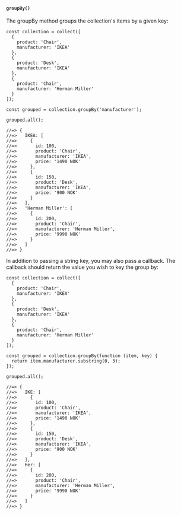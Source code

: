 #### ``groupBy()``
The groupBy method groups the collection's items by a given key:
	
	const collection = collect([
	  {
	    product: 'Chair',
	    manufacturer: 'IKEA'
	  },
	  {
	    product: 'Desk',
	    manufacturer: 'IKEA'
	  },
	  {
	    product: 'Chair',
	    manufacturer: 'Herman Miller'
	  }
	]);
	
	const grouped = collection.groupBy('manufacturer');
	
	grouped.all();
	
	//=> {
	//=>   IKEA: [
	//=>     {
	//=>       id: 100,
	//=>       product: 'Chair',
	//=>       manufacturer: 'IKEA',
	//=>       price: '1490 NOK'
	//=>     },
	//=>     {
	//=>       id: 150,
	//=>       product: 'Desk',
	//=>       manufacturer: 'IKEA',
	//=>       price: '900 NOK'
	//=>     }
	//=>   ],
	//=>   'Herman Miller': [
	//=>     {
	//=>       id: 200,
	//=>       product: 'Chair',
	//=>       manufacturer: 'Herman Miller',
	//=>       price: '9990 NOK'
	//=>     }
	//=>   ]
	//=> }
	

In addition to passing a string key, you may also pass a callback. The callback should return the value you wish to key the group by:

	
	const collection = collect([
	  {
	    product: 'Chair',
	    manufacturer: 'IKEA'
	  },
	  {
	    product: 'Desk',
	    manufacturer: 'IKEA'
	  },
	  {
	    product: 'Chair',
	    manufacturer: 'Herman Miller'
	  }
	]);
	
	const grouped = collection.groupBy(function (item, key) {
	  return item.manufacturer.substring(0, 3);
	});
	
	grouped.all();
	
	//=> {
	//=>   IKE: [
	//=>     {
	//=>       id: 100,
	//=>       product: 'Chair',
	//=>       manufacturer: 'IKEA',
	//=>       price: '1490 NOK'
	//=>     },
	//=>     {
	//=>       id: 150,
	//=>       product: 'Desk',
	//=>       manufacturer: 'IKEA',
	//=>       price: '900 NOK'
	//=>     }
	//=>   ],
	//=>   Her: [
	//=>     {
	//=>       id: 200,
	//=>       product: 'Chair',
	//=>       manufacturer: 'Herman Miller',
	//=>       price: '9990 NOK'
	//=>     }
	//=>   ]
	//=> }